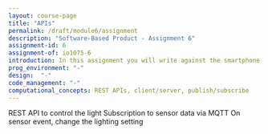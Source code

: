 ```yaml
---
layout: course-page
title: "APIs"
permalink: /draft/module6/assignment
description: "Software-Based Product - Assignment 6"
assignment-id: 6
assignment-of: io1075-6
introduction: In this assignment you will write against the smartphone app API to control the GoodNight Lamp based on smartphone data.
prog_environment: "-"
design:  "-"
code_management: "-"
computational_concepts: REST APIs, client/server, publish/subscribe
---
```


REST API to control the light
Subscription to sensor data via MQTT
On sensor event, change the lighting setting

